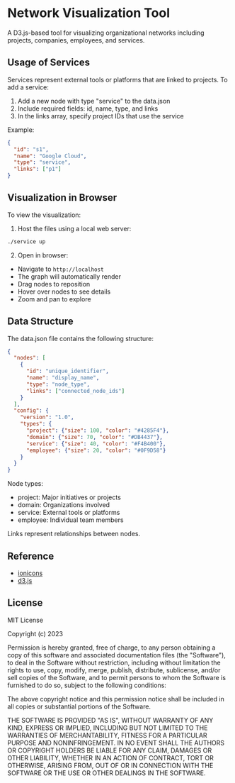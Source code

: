 # Network Visualization Tool

A D3.js-based tool for visualizing organizational networks including projects, companies, employees, and services.

## Usage of Services

Services represent external tools or platforms that are linked to projects. To add a service:

1. Add a new node with type "service" to the data.json
2. Include required fields: id, name, type, and links
3. In the links array, specify project IDs that use the service

Example:
```json
{
  "id": "s1",
  "name": "Google Cloud",
  "type": "service",
  "links": ["p1"]
}
```

## Visualization in Browser

To view the visualization:

1. Host the files using a local web server:
```bash
./service up
```

2. Open in browser:
- Navigate to `http://localhost`
- The graph will automatically render
- Drag nodes to reposition
- Hover over nodes to see details
- Zoom and pan to explore

## Data Structure

The data.json file contains the following structure:

```json
{
  "nodes": [
    {
      "id": "unique_identifier",
      "name": "display_name",
      "type": "node_type",
      "links": ["connected_node_ids"]
    }
  ],
  "config": {
    "version": "1.0",
    "types": {
      "project": {"size": 100, "color": "#4285F4"},
      "domain": {"size": 70, "color": "#DB4437"},
      "service": {"size": 40, "color": "#F4B400"},
      "employee": {"size": 20, "color": "#0F9D58"}
    }
  }
}
```

Node types:
- project: Major initiatives or projects
- domain: Organizations involved
- service: External tools or platforms
- employee: Individual team members

Links represent relationships between nodes.

## Reference

* [ionicons](https://ionic.io/ionicons)
* [d3.js](https://d3js.org/)



## License

MIT License

Copyright (c) 2023

Permission is hereby granted, free of charge, to any person obtaining a copy
of this software and associated documentation files (the "Software"), to deal
in the Software without restriction, including without limitation the rights
to use, copy, modify, merge, publish, distribute, sublicense, and/or sell
copies of the Software, and to permit persons to whom the Software is
furnished to do so, subject to the following conditions:

The above copyright notice and this permission notice shall be included in all
copies or substantial portions of the Software.

THE SOFTWARE IS PROVIDED "AS IS", WITHOUT WARRANTY OF ANY KIND, EXPRESS OR
IMPLIED, INCLUDING BUT NOT LIMITED TO THE WARRANTIES OF MERCHANTABILITY,
FITNESS FOR A PARTICULAR PURPOSE AND NONINFRINGEMENT. IN NO EVENT SHALL THE
AUTHORS OR COPYRIGHT HOLDERS BE LIABLE FOR ANY CLAIM, DAMAGES OR OTHER
LIABILITY, WHETHER IN AN ACTION OF CONTRACT, TORT OR OTHERWISE, ARISING FROM,
OUT OF OR IN CONNECTION WITH THE SOFTWARE OR THE USE OR OTHER DEALINGS IN THE
SOFTWARE.